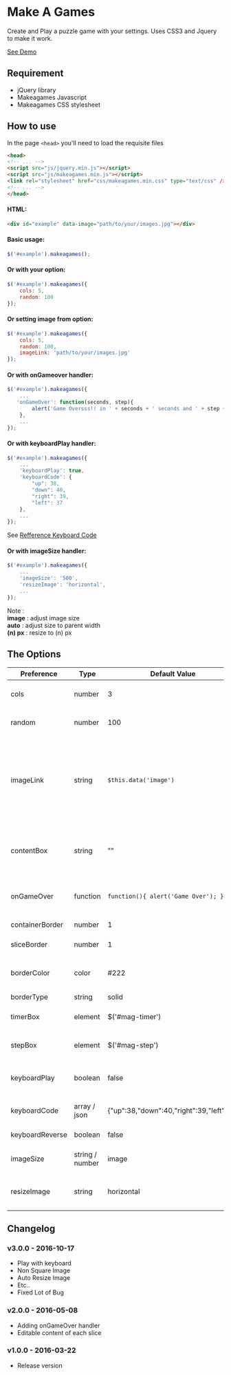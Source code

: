 # Make A Games

Create and Play a puzzle game with your settings. Uses CSS3 and Jquery to make it work.

[See Demo](http://www.elfay.id)


## Requirement
- jQuery library
- Makeagames Javascript
- Makeagames CSS stylesheet

## How to use
In the page `<head>` you'll need to load the requisite files
```html
<head>
<!-- ... -->
<script src="js/jquery.min.js"></script>
<script src="js/makeagames.min.js"></script>
<link rel="stylesheet" href="css/makeagames.min.css" type="text/css" />
<!-- ... -->
</head>
```
#### HTML:
```html
<div id="example" data-image="path/to/your/images.jpg"></div>
```
#### Basic usage:
```js
$('#example').makeagames();
```

#### Or with your option:
```js
$('#example').makeagames({
	cols: 5,
	random: 100
});
```

#### Or setting image from option:
```js
$('#example').makeagames({
	cols: 5,
	random: 100,
	imageLink: 'path/to/your/images.jpg'
});
```

#### Or with onGameover handler:
```js
$('#example').makeagames({
    ...
   'onGameOver': function(seconds, step){
        alert('Game Oversss!! in ' + seconds + ' seconds and ' + step + ' steps.');
    },
    ...
});
```

#### Or with keyboardPlay handler:
```js
$('#example').makeagames({
    ...
    'keyboardPlay': true,
    'keyboardCode': {
    	"up": 38, 
    	"down": 40, 
    	"right": 39, 
    	"left": 37
    },
    ...
});
```
See [Refference Keyboard Code](https://www.cambiaresearch.com/articles/15/javascript-char-codes-key-codes)

#### Or with imageSize handler:
```js
$('#example').makeagames({
    ...
    'imageSize': '500',
    'resizeImage': 'horizontal',
    ...
});
```
Note :  
**image** : adjust image size  
**auto** : adjust size to parent width  
**(n) px** : resize to (n) px  

## The Options
| Preference      | Type            | Default Value                            | Options                           | Descriptions                                                                                       |
|-----------------|-----------------|------------------------------------------|-----------------------------------|----------------------------------------------------------------------------------------------------|
| cols            | number          | 3                                        | > 1 number                        | define the columns and rows                                                                        |
| random          | number          | 100                                      | infinity number                   | how much the puzzle shuffling                                                                      |
| imageLink       | string          | `$this.data('image')`                    | url of image                      | the image that will be used as puzzle. the default image is from `data-image` attribute of element |
| contentBox      | string          | ""                                       | string or element                 | the content of each slice box. use `{i}` to convert into ordinal number                            |
| onGameOver      | function        | ```function(){ alert('Game Over'); }```  | function                          | function that will called after puzzle solved                                                      |
| containerBorder | number          | 1                                        | number                            | border of container                                                                                |
| sliceBorder     | number          | 1                                        | number                            | border of each slice                                                                               |
| borderColor     | color           | #222                                     | hexa color, rgb, rgba, true color | color of the border                                                                                |
| borderType      | string          | solid                                    | solid                             | dashed                                                                                             |
| timerBox        | element         | $('#mag-timer')                          |                                   | Element to display a timer                                                                         |
| stepBox         | element         | $('#mag-step')                           |                                   | Element to display a step                                                                          |
| keyboardPlay    | boolean         | false                                    | true / false                      | use keyboard to play the game                                                                      |
| keyboardCode    | array / json    | {"up":38,"down":40,"right":39,"left":37} | keyboard number                   | what key to move the puzzle                                                                        |
| keyboardReverse | boolean         | false                                    | true / false                      | reverse movement                                                                                   |
| imageSize       | string / number | image                                    | image / auto / (n) px             | determine size the game.                                                                           |
| resizeImage     | string          | horizontal                               | horizontal / vertical             | direction to resize if imageSize is set to (n)px                                                   |

## Changelog

### v3.0.0 - 2016-10-17

- Play with keyboard
- Non Square Image
- Auto Resize Image
- Etc..
- Fixed Lot of Bug

### v2.0.0 - 2016-05-08

- Adding onGameOver handler
- Editable content of each slice

### v1.0.0 - 2016-03-22

- Release version
